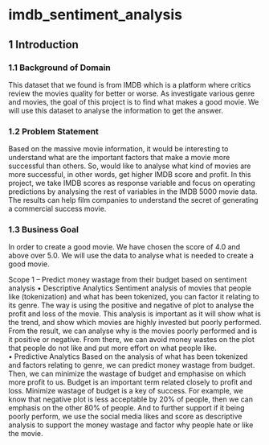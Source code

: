 # imdb_sentiment_analysis

## 1	Introduction

### 1.1	Background of Domain
This dataset that we found is from IMDB which is a platform where critics review the movies quality for better or worse. As investigate various genre and movies, the goal of this project is to find what makes a good movie. We will use this dataset to analyse the information to get the answer.

### 1.2	Problem Statement
Based on the massive movie information, it would be interesting to understand what are the important factors that make a movie more successful than others. So, would like to analyse what kind of movies are more successful, in other words, get higher IMDB score and profit.
In this project, we take IMDB scores as response variable and focus on operating predictions by analysing the rest of variables in the IMDB 5000 movie data. The results can help film companies to understand the secret of generating a commercial success movie.

### 1.3	Business Goal
In order to create a good movie. We have chosen the score of 4.0 and above over 5.0. We will use the data to analyse what is needed to create a good movie.

Scope 1 – Predict money wastage from their budget based on sentiment analysis
•	Descriptive Analytics
Sentiment analysis of movies that people like (tokenization) and what has been tokenized, you can factor it relating to its genre. The way is using the positive and negative of plot to analyse the profit and loss of the movie. This analysis is important as it will show what is the trend, and show which movies are highly invested but poorly performed. From the result, we can analyse why is the movies poorly performed and is it positive or negative. From there, we can avoid money wastes on the plot that people do not like and put more effort on what people like.  
•	Predictive Analytics
Based on the analysis of what has been tokenized and factors relating to genre, we can predict money wastage from budget. Then, we can minimize the wastage of budget and emphasise on which more profit to us. Budget is an important term related closely to profit and loss. Minimize wastage of budget is a key of success. For example, we know that negative plot is less acceptable by 20% of people, then we can emphasis on the other 80% of people. And to further support if it being poorly perform, we use the social media likes and score as descriptive analysis to support the money wastage and factor why people hate or like the movie.
